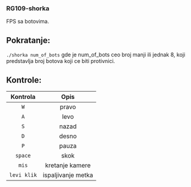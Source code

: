 ### RG109-shorka
FPS sa botovima.

## Pokratanje:
`./shorka num_of_bots` 
gde je num_of_bots ceo broj manji ili jednak 8, koji predstavlja broj botova koji ce biti protivnici.

## Kontrole:
| Kontrola | Opis|
| :-------------: | :-------------: |
| `W` | pravo |
| `A` | levo |
| `S` | nazad |
| `D` | desno |
| `P` | pauza |
| `space` | skok |
| `mis` | kretanje kamere |
| `levi klik` | ispaljivanje metka |
